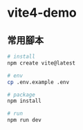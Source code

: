 # vite4-demo

## 常用腳本

```sh
# install
npm create vite@latest

# env
cp .env.example .env

# package
npm install

# run
npm run dev
```
